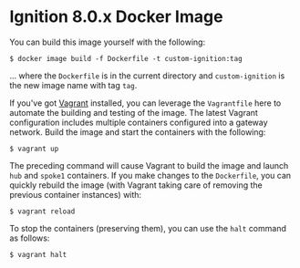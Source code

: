 # Ignition 8.0.x Docker Image

You can build this image yourself with the following:

    $ docker image build -f Dockerfile -t custom-ignition:tag

... where the `Dockerfile` is in the current directory and `custom-ignition` is the new image name with tag `tag`.

If you've got [Vagrant](https://vagrantup.com) installed, you can leverage the `Vagrantfile` here to automate the building and testing of the image.  The latest Vagrant configuration includes multiple containers configured into a gateway network.  Build the image and start the containers with the following:

    $ vagrant up

The preceding command will cause Vagrant to build the image and launch `hub` and `spoke1` containers.  If you make changes to the `Dockerfile`, you can quickly rebuild the image (with Vagrant taking care of removing the previous container instances) with:

    $ vagrant reload

To stop the containers (preserving them), you can use the `halt` command as follows:

    $ vagrant halt